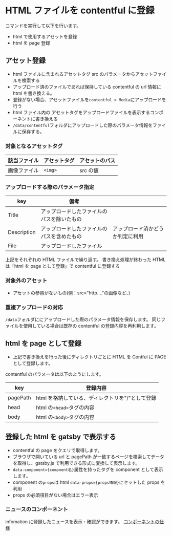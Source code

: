 # HTML ファイルを contentful に登録

コマンドを実行して以下を行います。

- html で使用するアセットを登録
- html を page 登録

## アセット登録

- html ファイルに含まれるアセットタグ src のパラメータからアセットファイルを検索する
- アップロード済のファイルであれば保持している contentful の url 情報に html を書き換える。
- 登録がない場合、アセットファイルを`contentful > Media`にアップロードを行う
- html ファイル内の アセットタグをアップロードファイルを表示するコンポーネントに書き換える
- `/data/contentful`フォルダにアップロードした際のパラメータ情報をファイルに保存する。

### 対象となるアセットタグ

| 該当ファイル | アセットタグ              | アセットのパス |
| ------------ | ------------------------- | -------------- |
| 画像ファイル | `<img>`                   | src の値       |

### アップロードする際のパラメータ指定

| key         | 備考                                       |                                  |
| ----------- | ------------------------------------------ | -------------------------------- |
| Title       | アップロードしたファイルのパスを除いたもの |                                  |
| Description | アップロードしたファイルのパスを含めたもの | アップロード済かどうか判定に利用 |
| File        | アップロードしたファイル                   |                                  |

上記をそれぞれの HTML ファイルで繰り返す。
書き換え処理が終わった HTML は「html を page として登録」で contentful に登録する

### 対象外のアセット

- アセットの参照がないもの(例：src="http...."の画像など、)

### 重複アップロードの対応

`/data`フォルダににアップロードした際のパラメータ情報を保存します。
同じファイルを使用している場合は既存の contentful の登録内容を再利用します。

## html を page として登録

- 上記で書き換えを行った後にディレクトリごとに HTML を Contful に PAGE として登録します。

contentful のパラメータは以下のようにします。

| key      | 登録内容                                         |
| -------- | ------------------------------------------------ |
| pagePath | html を格納している、ディレクトリを"/"として登録 |
| head     | html の`<head>`タグの内容                        |
| body     | html の`<body>`タグの内容                        |

## 登録した html を gatsby で表示する

- contentful の page をクエリで取得します。
- ブラウザで開いている url と pagePath が一致するページを検索してデータを取得し、gatsby.js で利用できる形式に変換して表示します。
- `data-component={compnent名}`属性を持ったタグを component として表示します。
- component の`props`は html `data-props={props情報}`にセットした props を利用
- props の必須項目がない場合はエラー表示

### ニュースのコンポーネント

infomation に登録したニュースを表示・確認ができます。
[コンポーネントの仕様](../../Gatsby/Component/newslist.md)
